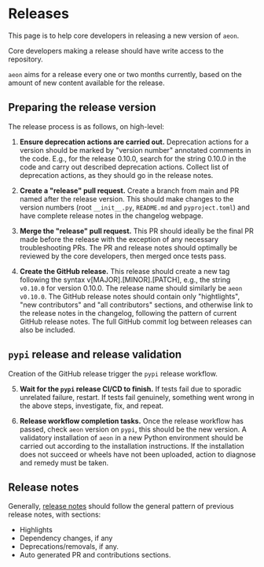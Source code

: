 # Releases

This page is to help core developers in releasing a new version of `aeon`.

Core developers making a release should have write access to the repository.

`aeon` aims for a release every one or two months currently, based on the amount of
new content available for the release.

## Preparing the release version

The release process is as follows, on high-level:

1. **Ensure deprecation actions are carried out.**
  Deprecation actions for a version should be marked by "version number" annotated
  comments in the code. E.g., for the release 0.10.0, search for the string 0.10.0 in
  the code and carry out described deprecation actions. Collect list of deprecation
  actions, as they should go in the release notes.

1. **Create a "release" pull request.**
  Create a branch from main and PR named after the release version. This should make
  changes to the version numbers (root `__init__.py`, `README.md` and `pyproject.toml`)
  and have complete release notes in the changelog webpage.

3. **Merge the "release" pull request.**
  This PR should ideally be the final PR made before the release with the exception of
  any necessary troubleshooting PRs. The PR and release notes should optimally be
  reviewed by the core developers, then merged once tests pass.

4. **Create the GitHub release.**
  This release should create a new tag following the syntax v[MAJOR].[MINOR].[PATCH],
  e.g., the string `v0.10.0` for version 0.10.0. The release name should similarly be
  `aeon v0.10.0`.  The GitHub release notes should contain only "hightlights",
  "new contributors" and "all contributors" sections, and otherwise link to the release
  notes in the changelog, following the pattern of current GitHub release notes. The
  full GitHub commit log between releases can also be included.

## ``pypi`` release and release validation

Creation of the GitHub release trigger the `pypi` release workflow.

5. **Wait for the ``pypi`` release CI/CD to finish.**
  If tests fail due to sporadic unrelated failure, restart. If tests fail genuinely,
  something went wrong in the above steps, investigate, fix, and repeat.

6. **Release workflow completion tasks.**
  Once the release workflow has passed, check `aeon` version on `pypi`, this should be
  the new version. A validatory installation of `aeon` in a new Python environment
  should be carried out according to the installation instructions. If the installation
  does not succeed or wheels have not been uploaded, action to diagnose and remedy must
  be taken.

## Release notes

Generally, [release notes](https://www.aeon-toolkit.org/en/latest/changelog.html) should follow the general pattern of previous release notes, with sections:

- Highlights
- Dependency changes, if any
- Deprecations/removals, if any.
- Auto generated PR and contributions sections.
